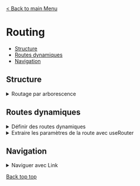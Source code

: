 [< Back to main Menu](https://github.com/gsoulie/react-resources/blob/master/react-presentation.md)    

# Routing

* [Structure](#structure)
* [Routes dynamiques](#routes-dynamiques)
* [Navigation](#navigation)      

## Structure

<details>
	<summary>Routage par arborescence</summary>
	
chaque répertoire représente un niveau de la route. Dans chaque répertoire, c'est le fichier ````index.tsx```` qui représente la page principale. Chaque autre fichier tsx présent représente un sous-niveau

````
pages
  |
  + index.tsx // représente la route /
  |
  + news
      |
      + index.tsx // réprésente la route /news
      |
      + other.tsx // représente la route /news/other
 
````

**Ceci étant équivalent à cette structure**

````
pages
  |
  + index.tsx // représente la route /
  |
  + news
     |
     + index.tsx // réprésente la route /news
     |
     + other
     |
     + index.tsx // représente la route /news/other
 
````

</details>

## Routes dynamiques

<details>
	<summary>Définir des routes dynamiques</summary>

Pour gérer les pages dynamiques, équivalent à une route de type ````/news/:id````, il faut renommer la page dynamique (le fichier ou le répertoire) en utilisant des crochets ````[]````

````
pages
  |
  + index.tsx // représente la route /
  |
  + news
      |
      + index.tsx // réprésente la route /news
      |
      + [newsId].tsx // représente la route /news/1
  |
  + [productId]
         |
	 + index.tsx
 
````

</details>

<details>
	<summary>Extraire les paramètres de la route avec useRouter</summary>

Pour récupérer le paramètre de la route dynamique suivante ````[newsId].tsx```` il suffit d'utiliser le hook *useRouter*	
````typescript
import {useRouter } from 'next/router';

const router = useRouter();
const id = router.query.newsId;	// nom spécifié entre les []. ici [newsId]

````
</details>

## Navigation

<details>
	<summary>Naviguer avec Link</summary>

Next propose aussi un balise ````<Link>```` comme *react-router-dom* pour la navigation mais celle ci utilise l'attribut ````href```` au lieu de *to*
	
````typescript
<li>
	<Link href={"/news/" + 1}>News 1</Link>
<li>
````

**Naviguer par code**

````typescript
const router = useRouter();
router.push('/details' + props.id);
````

</details>

[Back top top](#routing)    
